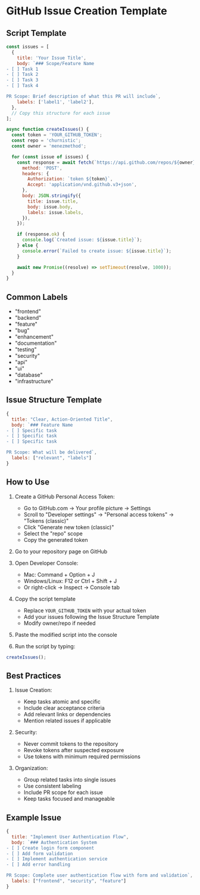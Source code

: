 # GitHub Issue Creation Template

## Script Template

```javascript
const issues = [
  {
    title: 'Your Issue Title',
    body: `### Scope/Feature Name
- [ ] Task 1
- [ ] Task 2
- [ ] Task 3
- [ ] Task 4

PR Scope: Brief description of what this PR will include`,
    labels: ['label1', 'label2'],
  },
  // Copy this structure for each issue
];

async function createIssues() {
  const token = 'YOUR_GITHUB_TOKEN';
  const repo = 'churnistic';
  const owner = 'menezmethod';

  for (const issue of issues) {
    const response = await fetch(`https://api.github.com/repos/${owner}/${repo}/issues`, {
      method: 'POST',
      headers: {
        Authorization: `token ${token}`,
        Accept: 'application/vnd.github.v3+json',
      },
      body: JSON.stringify({
        title: issue.title,
        body: issue.body,
        labels: issue.labels,
      }),
    });

    if (response.ok) {
      console.log(`Created issue: ${issue.title}`);
    } else {
      console.error(`Failed to create issue: ${issue.title}`);
    }

    await new Promise((resolve) => setTimeout(resolve, 1000));
  }
}
```

## Common Labels

- "frontend"
- "backend"
- "feature"
- "bug"
- "enhancement"
- "documentation"
- "testing"
- "security"
- "api"
- "ui"
- "database"
- "infrastructure"

## Issue Structure Template

```javascript
{
  title: "Clear, Action-Oriented Title",
  body: `### Feature Name
- [ ] Specific task
- [ ] Specific task
- [ ] Specific task

PR Scope: What will be delivered`,
  labels: ["relevant", "labels"]
}
```

## How to Use

1. Create a GitHub Personal Access Token:

   - Go to GitHub.com → Your profile picture → Settings
   - Scroll to "Developer settings" → "Personal access tokens" → "Tokens (classic)"
   - Click "Generate new token (classic)"
   - Select the "repo" scope
   - Copy the generated token

2. Go to your repository page on GitHub

3. Open Developer Console:

   - Mac: Command + Option + J
   - Windows/Linux: F12 or Ctrl + Shift + J
   - Or right-click → Inspect → Console tab

4. Copy the script template

   - Replace `YOUR_GITHUB_TOKEN` with your actual token
   - Add your issues following the Issue Structure Template
   - Modify owner/repo if needed

5. Paste the modified script into the console

6. Run the script by typing:

```javascript
createIssues();
```

## Best Practices

1. Issue Creation:

   - Keep tasks atomic and specific
   - Include clear acceptance criteria
   - Add relevant links or dependencies
   - Mention related issues if applicable

2. Security:

   - Never commit tokens to the repository
   - Revoke tokens after suspected exposure
   - Use tokens with minimum required permissions

3. Organization:
   - Group related tasks into single issues
   - Use consistent labeling
   - Include PR scope for each issue
   - Keep tasks focused and manageable

## Example Issue

```javascript
{
  title: "Implement User Authentication Flow",
  body: `### Authentication System
- [ ] Create login form component
- [ ] Add form validation
- [ ] Implement authentication service
- [ ] Add error handling

PR Scope: Complete user authentication flow with form and validation`,
  labels: ["frontend", "security", "feature"]
}
```
